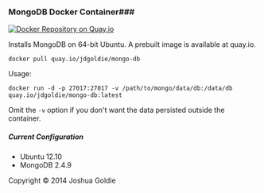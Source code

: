 ### MongoDB Docker Container###

[![Docker Repository on Quay.io](https://quay.io/repository/jdgoldie/mongo-db/status "Docker Repository on Quay.io")](https://quay.io/repository/jdgoldie/mongo-db)

Installs MongoDB on 64-bit Ubuntu.  A prebuilt image is available at quay.io.

    docker pull quay.io/jdgoldie/mongo-db

Usage:
    
    docker run -d -p 27017:27017 -v /path/to/mongo/data/db:/data/db quay.io/jdgoldie/mongo-db:latest

Omit the `-v` option if you don't want the data persisted outside the container.

##### Current Configuration #####

* Ubuntu 12.10
* MongoDB 2.4.9

Copyright &copy; 2014 Joshua Goldie